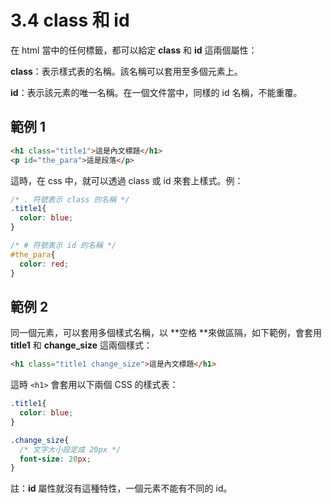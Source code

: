 # 3.4 class 和 id

在 html 當中的任何標籤，都可以給定 **class** 和 **id** 這兩個屬性：

**class**：表示樣式表的名稱。該名稱可以套用至多個元素上。

**id**：表示該元素的唯一名稱。在一個文件當中，同樣的 id 名稱，不能重覆。

## 範例 1

```html
<h1 class="title1">這是內文標題</h1>
<p id="the_para">這是段落</p>
```

這時，在 css 中，就可以透過 class 或 id 來套上樣式。例：

```css
/* . 符號表示 class 的名稱 */
.title1{
  color: blue;
}

/* # 符號表示 id 的名稱 */
#the_para{
  color: red;
}
```

## 範例 2

同一個元素，可以套用多個樣式名稱，以 **空格 **來做區隔，如下範例，會套用 **title1** 和 **change\_size** 這兩個樣式：

```html
<h1 class="title1 change_size">這是內文標題</h1>
```

這時 `<h1>` 會套用以下兩個 CSS 的樣式表：

```css
.title1{
  color: blue;
}

.change_size{
  /* 文字大小設定成 20px */
  font-size: 20px;
}
```

註：**id** 屬性就沒有這種特性，一個元素不能有不同的 id。


